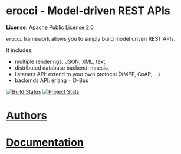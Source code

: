 # erocci - Model-driven REST APIs #

__License:__ Apache Public License 2.0

`erocci` framework allows you to simply build model driven REST APIs.

It includes:
* multiple renderings: JSON, XML, text,
* distributed database backend: mnesia,
* listeners API: extend to your own protocol (XMPP, CoAP, ...)
* backends API: erlang + D-Bus

[![Build Status](https://travis-ci.org/erocci/erocci.svg?branch=master)](https://travis-ci.org/erocci/erocci) [![Project Stats](https://www.openhub.net/p/erocci/widgets/project_thin_badge.gif)](https://www.openhub.net/p/erocci)

# [Authors](https://github.com/erocci/erocci/blob/master/AUTHORS.md)

# [Documentation](https://github.com/erocci/erocci/blob/master/doc/README.md)
